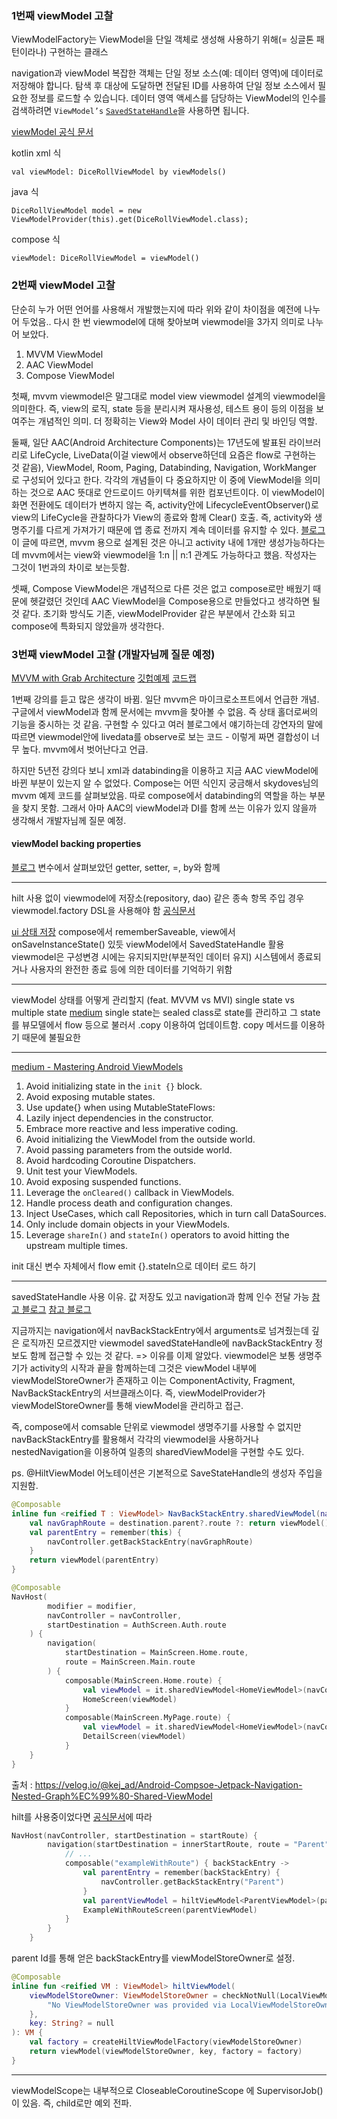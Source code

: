 
### 1번째 viewModel 고찰
ViewModelFactory는 ViewModel을 단일 객체로 생성해 사용하기 위해(= 싱글톤 패턴이라나) 구현하는 클래스


navigation과 viewModel
복잡한 객체는 단일 정보 소스(예: 데이터 영역)에 데이터로 저장해야 합니다. 탐색 후 대상에 도달하면 전달된 ID를 사용하여 단일 정보 소스에서 필요한 정보를 로드할 수 있습니다. 데이터 영역 액세스를 담당하는 ViewModel의 인수를 검색하려면 `ViewModel’s` [`SavedStateHandle`](https://developer.android.com/topic/libraries/architecture/viewmodel-savedstate?hl=ko#savedstatehandle)을 사용하면 됩니다.

[viewModel 공식 문서](https://developer.android.com/topic/libraries/architecture/viewmodel?hl=ko#kotlin_1)

kotlin xml 식
```
val viewModel: DiceRollViewModel by viewModels()
```
java 식
```
DiceRollViewModel model = new ViewModelProvider(this).get(DiceRollViewModel.class);
```
compose 식
``` 
viewModel: DiceRollViewModel = viewModel()
```


### 2번째 viewModel 고찰
단순히 누가 어떤 언어를 사용해서 개발했는지에 따라 위와 같이 차이점을 예전에 나누어 두었음..
다시 한 번 viewmodel에 대해 찾아보며 viewmodel을 3가지 의미로 나누어 보았다.

1. MVVM ViewModel
2. AAC ViewModel
3. Compose ViewModel

첫째, mvvm viewmodel은 말그대로 model view viewmodel 설계의 viewmodel을 의미한다.
즉, view의 로직, state 등을 분리시켜 재사용성, 테스트 용이 등의 이점을 보여주는 개념적인 의미.
더 정확히는 View와 Model 사이 데이터 관리 및 바인딩 역할.


둘째, 일단 AAC(Android Architecture Components)는 17년도에 발표된 라이브러리로 LifeCycle, LiveData(이걸 view에서 observe하던데 요즘은 flow로 구현하는 것 같음), ViewModel, Room, Paging, Databinding, Navigation, WorkManger 로 구성되어 있다고 한다.
각각의 개념들이 다 중요하지만 이 중에 ViewModel을 의미하는 것으로 AAC 뜻대로 안드로이드 아키텍쳐를 위한 컴포넌트이다. 이 viewModel이 화면 전환에도 데이터가 변하지 않는 즉, activity안에 LifecycleEventObserver()로 view의 LifeCycle을 관찰하다가 View의 종료와 함께 Clear() 호출.
즉, activity와 생명주기를 다르게 가져가기 때문에 앱 종료 전까지 계속 데이터를 유지할 수 있다.
[블로그](https://medium.com/kenneth-android/android-mvvm-viewmodel%EA%B3%BC-aac-viewmodel%EC%9D%98-%EC%B0%A8%EC%9D%B4-8c0d54922e07) 이 글에 따르면, mvvm 용으로 설계된 것은 아니고 activity 내에 1개만 생성가능하다는데 mvvm에서는 view와 viewmodel을 1:n || n:1 관계도 가능하다고 했음. 작성자는 그것이 1번과의 차이로 보는듯함.


셋째, Compose ViewModel은 개념적으로 다른 것은 없고 compose로만 배웠기 때문에 헷갈렸던 것인데 AAC ViewModel을 Compose용으로 만들었다고 생각하면 될 것 같다. 초기화 방식도 기존, viewModelProvider 같은 부분에서 간소화 되고 compose에 특화되지 않았을까 생각한다.



### 3번째 viewModel 고찰 (개발자님께 질문 예정)
[MVVM with Grab Architecture](https://tv.naver.com/v/4637223?playlistNo=272653)
[깃헙예제](https://github1s.com/skydoves/DisneyCompose/blob/main/app/src/main/java/com/skydoves/disneycompose/ui/main/MainActivity.kt)
[코드랩](https://developer.android.com/codelabs/jetpack-compose-advanced-state-side-effects?hl=ko&continue=https%3A%2F%2Fdeveloper.android.com%2Fcourses%2Fpathways%2Fcompose%3Fhl%3Dko%23codelab-https%3A%2F%2Fdeveloper.android.com%2Fcodelabs%2Fjetpack-compose-advanced-state-side-effects#4)

1번째 강의를 듣고 많은 생각이 바뀜. 
일단 mvvm은 마이크로소프트에서 언급한 개념. 구글에서 viewModel과 함께 문서에는 mvvm을 찾아볼 수 없음. 즉 상태 홀더로써의 기능을 중시하는 것 같음.
구현할 수 있다고 여러 블로그에서 얘기하는데 강연자의 말에 따르면 viewmodel안에 livedata를 observe로 보는 코드 - 이렇게 짜면 결합성이 너무 높다. mvvm에서 벗어난다고 언급.

하지만 5년전 강의다 보니 xml과 databinding을 이용하고 지금 AAC viewModel에 바뀐 부분이 있는지 알 수 없었다. Compose는 어떤 식인지 궁금해서 skydoves님의 mvvm 예제 코드를 살펴보았음. 따로 compose에서 databinding의 역할을 하는 부분을 찾지 못함. 그래서 아마 AAC의 viewModel과 DI를 함께 쓰는 이유가 있지 않을까 생각해서 개발자님께 질문 예정.



#### viewModel backing properties
[블로그](https://everyday-develop-myself.tistory.com/m/344)
변수에서 살펴보았던 getter, setter, =, by와 함께

- - -
hilt 사용 없이 viewmodel에 저장소(repository, dao) 같은 종속 항목 주입 경우 viewmodel.factory DSL을 사용해야 함 [공식문서](https://developer.android.com/topic/libraries/architecture/viewmodel/viewmodel-factories?hl=ko#jetpack-compose)

[ui 상태 저장](https://developer.android.com/topic/libraries/architecture/saving-states?hl=ko)
compose에서 rememberSaveable, view에서 onSaveInstanceState() 있듯 
viewModel에서 SavedStateHandle 활용
viewmodel은 구성변경 시에는 유지되지만(부분적인 데이터 유지) 시스템에서 종료되거나 사용자의 완전한 종료 등에 의한 데이터를 기억하기 위함

- - -
viewModel 상태를 어떻게 관리할지 (feat. MVVM vs MVI)
single state vs multiple state  [medium](https://medium.com/proandroiddev/android-viewmodel-single-state-or-not-d914f962d44c)
single state는 sealed class로 state를 관리하고 그 state를 뷰모델에서 flow 등으로 불러서 .copy 이용하여 업데이트함. copy 메서드를 이용하기 때문에 불필요한 

- - -
[medium - Mastering Android ViewModels](https://proandroiddev.com/mastering-android-viewmodels-essential-dos-and-donts-part-1-%EF%B8%8F-bdf05287bca9)
1. Avoid initializing state in the `init {}` block.
2. Avoid exposing mutable states.
3. Use update{} when using MutableStateFlows:
4. Lazily inject dependencies in the constructor.
5. Embrace more reactive and less imperative coding.
6. Avoid initializing the ViewModel from the outside world.
7. Avoid passing parameters from the outside world.
8. Avoid hardcoding Coroutine Dispatchers.
9. Unit test your ViewModels.
10. Avoid exposing suspended functions.
11. Leverage the `onCleared()` callback in ViewModels.
12. Handle process death and configuration changes.
13. Inject UseCases, which call Repositories, which in turn call DataSources.
14. Only include domain objects in your ViewModels.
15. Leverage `shareIn()` and `stateIn()` operators to avoid hitting the upstream multiple times.


init 대신 변수 자체에서 flow emit {}.stateIn으로 데이터 로드 하기

- - -
savedStateHandle 사용 이유. 값 저장도 있고 navigation과 함께 인수 전달 가능
[참고 블로그](https://medium.com/@apfhdznzl/navigation-component%EC%97%90%EC%84%9C-fragment%EB%81%BC%EB%A6%AC-%EB%8D%B0%EC%9D%B4%ED%84%B0-%EC%A0%84%EB%8B%AC%ED%95%98%EA%B8%B0-61488354352b) [참고 블로그](https://developer88.tistory.com/entry/Route-%EC%97%90%EC%84%9C-%EB%84%98%EC%96%B4%EC%98%A8-%EA%B0%92%EC%9D%84-ViewModel-savedStateHandle-%EB%A1%9C-%EB%B0%9B%EB%8A%94-%EB%B0%A9%EB%B2%95-Jetpack-Compose-Navigaion)

지금까지는 navigation에서 navBackStackEntry에서 arguments로 넘겨줬는데
깊은 로직까진 모르겠지만 viewmodel savedStateHandle에 navBackStackEntry 정보도 함께 접근할 수 있는 것 같다. 
=> 이유를 이제 알았다. viewmodel은 보통 생명주기가 activity의 시작과 끝을 함께하는데 그것은 viewModel 내부에viewModelStoreOwner가 존재하고 이는 ComponentActivity, Fragment, NavBackStackEntry의 서브클래스이다. 즉, viewModelProvider가 viewModelStoreOwner를 통해 viewModel을 관리하고 접근.

즉, compose에서 comsable 단위로 viewmodel 생명주기를 사용할 수 없지만 navBackStackEntry를 활용해서 각각의 viewmodel을 사용하거나 nestedNavigation을 이용하여 일종의 sharedViewModel을 구현할 수도 있다.

ps. @HiltViewModel 어노테이션은 기본적으로 SaveStateHandle의 생성자 주입을 지원함.

```kotlin
@Composable
inline fun <reified T : ViewModel> NavBackStackEntry.sharedViewModel(navController: NavController): T {
    val navGraphRoute = destination.parent?.route ?: return viewModel()
    val parentEntry = remember(this) {
        navController.getBackStackEntry(navGraphRoute)
    }
    return viewModel(parentEntry)
}

@Composable
NavHost(
        modifier = modifier,
        navController = navController,
        startDestination = AuthScreen.Auth.route
    ) {
        navigation(
            startDestination = MainScreen.Home.route,
            route = MainScreen.Main.route
        ) {
            composable(MainScreen.Home.route) {
                val viewModel = it.sharedViewModel<HomeViewModel>(navController)
                HomeScreen(viewModel)
            }
            composable(MainScreen.MyPage.route) {
                val viewModel = it.sharedViewModel<HomeViewModel>(navController)
                DetailScreen(viewModel)
            }
    }
}
```
출처 : https://velog.io/@kej_ad/Android-Compsoe-Jetpack-Navigation-Nested-Graph%EC%99%80-Shared-ViewModel

hilt를 사용중이었다면 [공식문서](https://developer.android.com/develop/ui/compose/libraries?hl=ko#hilt-navigation)에 따라 
```kotlin
NavHost(navController, startDestination = startRoute) {
        navigation(startDestination = innerStartRoute, route = "Parent") {
            // ...
            composable("exampleWithRoute") { backStackEntry ->
                val parentEntry = remember(backStackEntry) {
                    navController.getBackStackEntry("Parent")
                }
                val parentViewModel = hiltViewModel<ParentViewModel>(parentEntry)
                ExampleWithRouteScreen(parentViewModel)
            }
        }
    }
```
parent Id를 통해 얻은 backStackEntry를 viewModelStoreOwner로 설정.

```kotlin
@Composable
inline fun <reified VM : ViewModel> hiltViewModel(
    viewModelStoreOwner: ViewModelStoreOwner = checkNotNull(LocalViewModelStoreOwner.current) {
        "No ViewModelStoreOwner was provided via LocalViewModelStoreOwner"
    },
    key: String? = null
): VM {
    val factory = createHiltViewModelFactory(viewModelStoreOwner)
    return viewModel(viewModelStoreOwner, key, factory = factory)
}
```

- - -
viewModelScope는 내부적으로 CloseableCoroutineScope 에 SupervisorJob()이 있음.
즉, child로만 예외 전파.